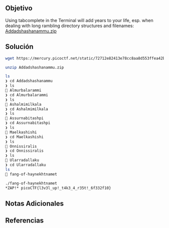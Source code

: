 ## Objetivo
Using tabcomplete in the Terminal will add years to your life, esp. when dealing with long rambling directory structures and filenames: [Addadshashanammu.zip](https://mercury.picoctf.net/static/72712e82413e78cc8aa8d553ffea42b0/Addadshashanammu.zip)

## Solución
```bash
wget https://mercury.picoctf.net/static/72712e82413e78cc8aa8d553ffea42b0/Addadshashanammu.zip

unzip Addadshashanammu.zip 

ls
❯ cd Addadshashanammu
❯ ls
 Almurbalarammi
❯ cd Almurbalarammi
❯ ls
 Ashalmimilkala
❯ cd Ashalmimilkala
❯ ls
 Assurnabitashpi
❯ cd Assurnabitashpi
❯ ls
 Maelkashishi
❯ cd Maelkashishi
❯ ls
 Onnissiralis
❯ cd Onnissiralis
❯ ls
 Ularradallaku
❯ cd Ularradallaku
ls
 fang-of-haynekhtnamet

./fang-of-haynekhtnamet
*ZAP!* picoCTF{l3v3l_up!_t4k3_4_r35t!_6f332f10}
```

## Notas Adicionales


## Referencias

